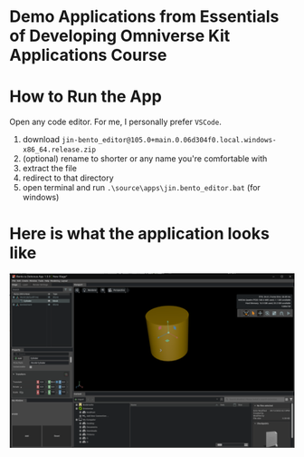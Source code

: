 # Demo Applications from Essentials of Developing Omniverse Kit Applications Course

# How to Run the App

Open any code editor. For me, I personally prefer `VSCode`. 

1. download `jin-bento_editor@105.0+main.0.06d304f0.local.windows-x86_64.release.zip`
2. (optional) rename to shorter or any name you're comfortable with
3. extract the file
4. redirect to that directory 
5. open terminal and run `.\source\apps\jin.bento_editor.bat` (for windows)

# Here is what the application looks like

![app demo](./bento-demo.png)
